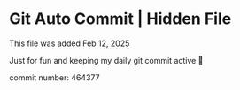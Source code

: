 # Git Auto Commit | Hidden File

This file was added Feb 12, 2025

Just for fun and keeping my daily git commit active 🤪

commit number: 464377
